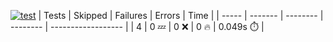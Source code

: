 [![test](https://github.com/rcmdnk/python-action-test/actions/workflows/test.yml/badge.svg)](https://github.com/rcmdnk/python-action-test/actions/workflows/test.yml)
| Tests | Skipped | Failures | Errors | Time |
| ----- | ------- | -------- | -------- | ------------------ |
| 4 | 0 :zzz: | 0 :x: | 0 :fire: | 0.049s :stopwatch: |

